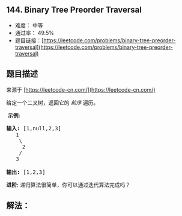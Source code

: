 ## 144. Binary Tree Preorder Traversal

- 难度： 中等
- 通过率： 49.5%
- 题目链接：[https://leetcode.com/problems/binary-tree-preorder-traversal](https://leetcode.com/problems/binary-tree-preorder-traversal)


## 题目描述

来源于 [https://leetcode-cn.com/](https://leetcode-cn.com/)

<p>给定一个二叉树，返回它的&nbsp;<em>前序&nbsp;</em>遍历。</p>

<p>&nbsp;<strong>示例:</strong></p>

<pre><strong>输入:</strong> [1,null,2,3]  
   1
    \
     2
    /
   3 

<strong>输出:</strong> [1,2,3]
</pre>

<p><strong>进阶:</strong>&nbsp;递归算法很简单，你可以通过迭代算法完成吗？</p>


## 解法：